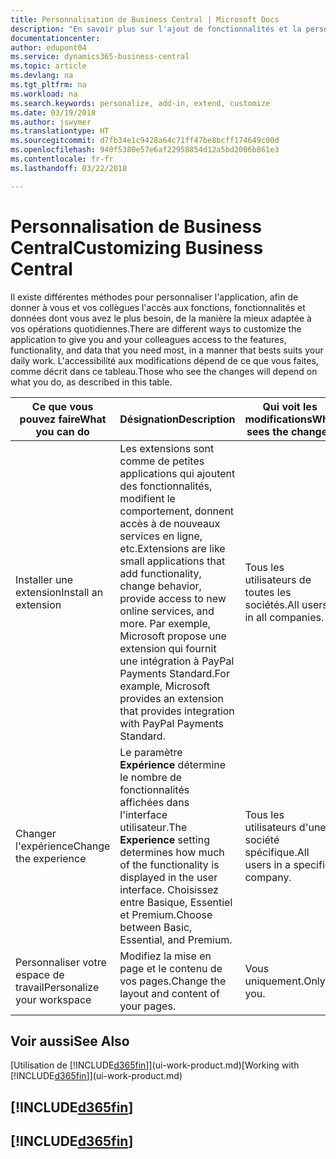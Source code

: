 ```yaml
---
title: Personnalisation de Business Central | Microsoft Docs
description: "En savoir plus sur l'ajout de fonctionnalités et la personnalisation de Business Central."
documentationcenter: 
author: edupont04
ms.service: dynamics365-business-central
ms.topic: article
ms.devlang: na
ms.tgt_pltfrm: na
ms.workload: na
ms.search.keywords: personalize, add-in, extend, customize
ms.date: 03/19/2018
ms.author: jswymer
ms.translationtype: HT
ms.sourcegitcommit: d7fb34e1c9428a64c71ff47be8bcff174649c00d
ms.openlocfilehash: 940f5380e57e6af22958854d12a5bd2006b861e3
ms.contentlocale: fr-fr
ms.lasthandoff: 03/22/2018

---
```

# <a name="customizing-business-central"></a><span data-ttu-id="36d68-103">Personnalisation de Business Central</span><span class="sxs-lookup"><span data-stu-id="36d68-103">Customizing Business Central</span></span>
<!--NAV # Customizing Dynamics NAV -->
<span data-ttu-id="36d68-104">Il existe différentes méthodes pour personnaliser l'application, afin de donner à vous et vos collègues l'accès aux fonctions, fonctionnalités et données dont vous avez le plus besoin, de la manière la mieux adaptée à vos opérations quotidiennes.</span><span class="sxs-lookup"><span data-stu-id="36d68-104">There are different ways to customize the application to give you and your colleagues access to the features, functionality, and data that you need most, in a manner that bests suits your daily work.</span></span> <span data-ttu-id="36d68-105">L'accessibilité aux modifications dépend de ce que vous faites, comme décrit dans ce tableau.</span><span class="sxs-lookup"><span data-stu-id="36d68-105">Those who see the changes will depend on what you do, as described in this table.</span></span>

| <span data-ttu-id="36d68-106">Ce que vous pouvez faire</span><span class="sxs-lookup"><span data-stu-id="36d68-106">What you can do</span></span>    |  <span data-ttu-id="36d68-107">Désignation</span><span class="sxs-lookup"><span data-stu-id="36d68-107">Description</span></span>  |  <span data-ttu-id="36d68-108">Qui voit les modifications</span><span class="sxs-lookup"><span data-stu-id="36d68-108">Who sees the changes</span></span>  |  <span data-ttu-id="36d68-109">Plus d'informations</span><span class="sxs-lookup"><span data-stu-id="36d68-109">More information</span></span>  |
|-----|---------------|---------|-------|
|<span data-ttu-id="36d68-110">Installer une extension</span><span class="sxs-lookup"><span data-stu-id="36d68-110">Install an extension</span></span>|<span data-ttu-id="36d68-111">Les extensions sont comme de petites applications qui ajoutent des fonctionnalités, modifient le comportement, donnent accès à de nouveaux services en ligne, etc.</span><span class="sxs-lookup"><span data-stu-id="36d68-111">Extensions are like small applications that add functionality, change behavior, provide access to new online services, and more.</span></span> <span data-ttu-id="36d68-112">Par exemple, Microsoft propose une extension qui fournit une intégration à PayPal Payments Standard.</span><span class="sxs-lookup"><span data-stu-id="36d68-112">For example, Microsoft provides an extension that provides integration with PayPal Payments Standard.</span></span>|<span data-ttu-id="36d68-113">Tous les utilisateurs de toutes les sociétés.</span><span class="sxs-lookup"><span data-stu-id="36d68-113">All users in all companies.</span></span>|[<span data-ttu-id="36d68-114">Personnalisation à l'aide d'extensions</span><span class="sxs-lookup"><span data-stu-id="36d68-114">Customizing Using Extensions</span></span>](ui-extensions.md)|
|<span data-ttu-id="36d68-115">Changer l'expérience</span><span class="sxs-lookup"><span data-stu-id="36d68-115">Change the experience</span></span>|<span data-ttu-id="36d68-116">Le paramètre **Expérience** détermine le nombre de fonctionnalités affichées dans l'interface utilisateur.</span><span class="sxs-lookup"><span data-stu-id="36d68-116">The **Experience** setting determines how much of the functionality is displayed in the user interface.</span></span> <span data-ttu-id="36d68-117">Choisissez entre Basique, Essentiel et Premium.</span><span class="sxs-lookup"><span data-stu-id="36d68-117">Choose between Basic, Essential, and Premium.</span></span>|<span data-ttu-id="36d68-118">Tous les utilisateurs d'une société spécifique.</span><span class="sxs-lookup"><span data-stu-id="36d68-118">All users in a specific company.</span></span>|<span data-ttu-id="36d68-119">[Personnalisation de votre expérience [!INCLUDE[d365fin](includes/d365fin_md.md)]](ui-experiences.md)</span><span class="sxs-lookup"><span data-stu-id="36d68-119">[Customizing Your [!INCLUDE[d365fin](includes/d365fin_md.md)] Experience](ui-experiences.md)</span></span>|
|<span data-ttu-id="36d68-120">Personnaliser votre espace de travail</span><span class="sxs-lookup"><span data-stu-id="36d68-120">Personalize your workspace</span></span>|<span data-ttu-id="36d68-121">Modifiez la mise en page et le contenu de vos pages.</span><span class="sxs-lookup"><span data-stu-id="36d68-121">Change the layout and content of your pages.</span></span>|<span data-ttu-id="36d68-122">Vous uniquement.</span><span class="sxs-lookup"><span data-stu-id="36d68-122">Only you.</span></span>|[<span data-ttu-id="36d68-123">Personnalisation de votre espace de travail</span><span class="sxs-lookup"><span data-stu-id="36d68-123">Personalizing Your Workspace</span></span>](ui-personalization-user.md)|

## <a name="see-also"></a><span data-ttu-id="36d68-124">Voir aussi</span><span class="sxs-lookup"><span data-stu-id="36d68-124">See Also</span></span>
<span data-ttu-id="36d68-125">[Utilisation de [!INCLUDE[d365fin](includes/d365fin_md.md)]](ui-work-product.md)</span><span class="sxs-lookup"><span data-stu-id="36d68-125">[Working with [!INCLUDE[d365fin](includes/d365fin_md.md)]](ui-work-product.md)</span></span>  

## [!INCLUDE[d365fin](includes/free_trial_md.md)]  
## [!INCLUDE[d365fin](includes/training_link_md.md)]

